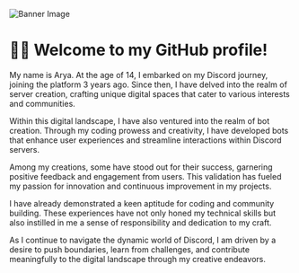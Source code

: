 ![Banner Image](https://media.discordapp.net/attachments/1205831813571022908/1220719478501802116/banner.png?ex=660ff69b&is=65fd819b&hm=0a5e2281863b9970c09f52ce64350b4edc5b5464724ec5847194f30a2ed7e409&=&format=webp&quality=lossless&width=1025&height=327)

# 👋🏻 Welcome to my GitHub profile!
<p>My name is Arya. At the age of 14, I embarked on my Discord journey, joining the platform 3 years ago. Since then, I have delved into the realm of server creation, crafting unique digital spaces that cater to various interests and communities.</p>
<p>Within this digital landscape, I have also ventured into the realm of bot creation. Through my coding prowess and creativity, I have developed bots that enhance user experiences and streamline interactions within Discord servers.</p>
<p>Among my creations, some have stood out for their success, garnering positive feedback and engagement from users. This validation has fueled my passion for innovation and continuous improvement in my projects.</p>
<p>I have already demonstrated a keen aptitude for coding and community building. These experiences have not only honed my technical skills but also instilled in me a sense of responsibility and dedication to my craft.</p>
<p>As I continue to navigate the dynamic world of Discord, I am driven by a desire to push boundaries, learn from challenges, and contribute meaningfully to the digital landscape through my creative endeavors.</p>
